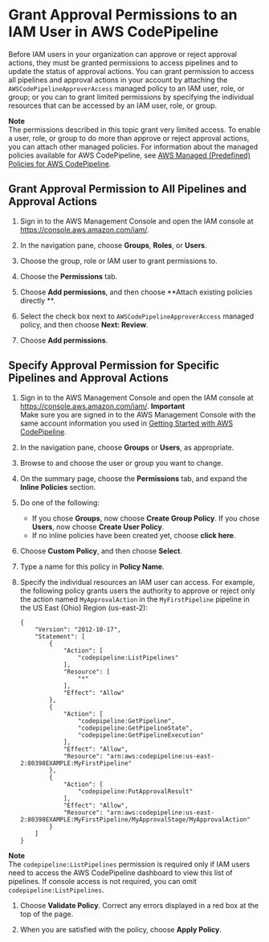 # Grant Approval Permissions to an IAM User in AWS CodePipeline<a name="approvals-iam-permissions"></a>

Before IAM users in your organization can approve or reject approval actions, they must be granted permissions to access pipelines and to update the status of approval actions\. You can grant permission to access all pipelines and approval actions in your account by attaching the `AWSCodePipelineApproverAccess` managed policy to an IAM user, role, or group; or you can to grant limited permissions by specifying the individual resources that can be accessed by an IAM user, role, or group\.

**Note**  
The permissions described in this topic grant very limited access\. To enable a user, role, or group to do more than approve or reject approval actions, you can attach other managed policies\. For information about the managed policies available for AWS CodePipeline, see [AWS Managed \(Predefined\) Policies for AWS CodePipeline](managed-policies.md)\.

## Grant Approval Permission to All Pipelines and Approval Actions<a name="approvals-iam-permissions-all"></a>

1. Sign in to the AWS Management Console and open the IAM console at [https://console\.aws\.amazon\.com/iam/](https://console.aws.amazon.com/iam/)\.

1. In the navigation pane, choose **Groups**, **Roles**, or **Users**\.

1. Choose the group, role or IAM user to grant permissions to\.

1. Choose the **Permissions** tab\.

1. Choose **Add permissions**, and then choose **Attach existing policies directly **\.

1. Select the check box next to `AWSCodePipelineApproverAccess` managed policy, and then choose **Next: Review**\.

1. Choose **Add permissions**\.

## Specify Approval Permission for Specific Pipelines and Approval Actions<a name="approvals-iam-permissions-limited"></a>

1. Sign in to the AWS Management Console and open the IAM console at [https://console\.aws\.amazon\.com/iam/](https://console.aws.amazon.com/iam/)\.
**Important**  
Make sure you are signed in to the AWS Management Console with the same account information you used in [Getting Started with AWS CodePipeline](getting-started-codepipeline.md)\.

1. In the navigation pane, choose **Groups** or **Users**, as appropriate\.

1. Browse to and choose the user or group you want to change\. 

1. On the summary page, choose the **Permissions** tab, and expand the **Inline Policies** section\.

1. Do one of the following:
   + If you chose **Groups**, now choose **Create Group Policy**\. If you chose **Users**, now choose **Create User Policy**\.
   + If no inline policies have been created yet, choose **click here**\.

1. Choose **Custom Policy**, and then choose **Select**\. 

1. Type a name for this policy in **Policy Name**\.

1. Specify the individual resources an IAM user can access\. For example, the following policy grants users the authority to approve or reject only the action named `MyApprovalAction` in the `MyFirstPipeline` pipeline in the US East \(Ohio\) Region \(us\-east\-2\):

   ```
   {
       "Version": "2012-10-17",
       "Statement": [
           {
               "Action": [
                   "codepipeline:ListPipelines"
               ],
               "Resource": [
                   "*"
               ],
               "Effect": "Allow"
           },
           {
               "Action": [
                   "codepipeline:GetPipeline",
                   "codepipeline:GetPipelineState",
                   "codepipeline:GetPipelineExecution"
               ],
               "Effect": "Allow",
               "Resource": "arn:aws:codepipeline:us-east-2:80398EXAMPLE:MyFirstPipeline"
           },
           {
               "Action": [
                   "codepipeline:PutApprovalResult"
               ],
               "Effect": "Allow",
               "Resource": "arn:aws:codepipeline:us-east-2:80398EXAMPLE:MyFirstPipeline/MyApprovalStage/MyApprovalAction"
           }
       ]
   }
   ```
**Note**  
The `codepipeline:ListPipelines` permission is required only if IAM users need to access the AWS CodePipeline dashboard to view this list of pipelines\. If console access is not required, you can omit `codepipeline:ListPipelines`\.

1. Choose **Validate Policy**\. Correct any errors displayed in a red box at the top of the page\. 

1. When you are satisfied with the policy, choose **Apply Policy**\.